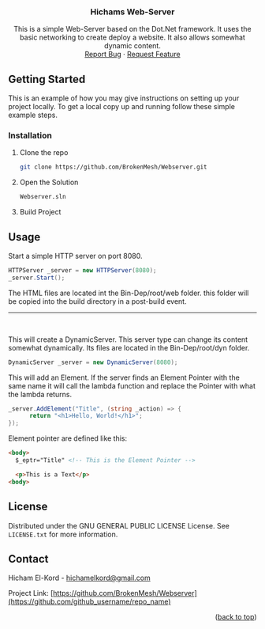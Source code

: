 <a name="readme-top"></a>

<div align="center">
<h3 align="center">Hichams Web-Server</h3>

  <p align="center">
    This is a simple Web-Server based on the Dot.Net framework. It uses the basic networking to create deploy a website. It also allows somewhat dynamic content. 
    <br />
    <a href="https://github.com/BrokenMesh/Webserver/issues">Report Bug</a>
    ·
    <a href="https://github.com/BrokenMesh/Webserver/issues">Request Feature</a>
  </p>
</div>


<!-- GETTING STARTED -->
## Getting Started

This is an example of how you may give instructions on setting up your project locally.
To get a local copy up and running follow these simple example steps.

### Installation
1. Clone the repo
   ```sh
   git clone https://github.com/BrokenMesh/Webserver.git
   ```
2. Open the Solution
   ```sh
   Webserver.sln
   ```
3. Build Project

<!-- USAGE EXAMPLES -->
## Usage

Start a simple HTTP server on port 8080.
```C#
HTTPServer _server = new HTTPServer(8080); 
_server.Start();
```
The HTML files are located int the Bin-Dep/root/web folder. this folder will be copied into the build directory in a post-build event.

---
<br>

This will create a DynamicServer. This server type can change its content somewhat dynamically. Its files are located in the Bin-Dep/root/dyn folder.

```C#
DynamicServer _server = new DynamicServer(8080); 
```

This will add an Element. If the server finds an Element Pointer with the same name it will call the lambda function and replace the Pointer with what the lambda returns. 
```C#
_server.AddElement("Title", (string _action) => {
      return "<h1>Hello, World!</h1>";
});
```

Element pointer are defined like this: 
```HTML
<body>
  $_eptr="Title" <!-- This is the Element Pointer -->

  <p>This is a Text</p>
<body>
```

<!-- LICENSE -->
## License

Distributed under the GNU GENERAL PUBLIC LICENSE License. See `LICENSE.txt` for more information.

<!-- CONTACT -->
## Contact

Hicham El-Kord - hichamelkord@gmail.com

Project Link: [https://github.com/BrokenMesh/Webserver](https://github.com/github_username/repo_name)


<p align="right">(<a href="#readme-top">back to top</a>)</p>





















